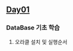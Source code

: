 ## [Day01](https://github.com/king-dong-gun/DB_PKUN/blob/master/src/md/Day01.md)
### DataBase 기초 학습
1. 오라클 설치 및 실행순서